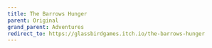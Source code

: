```yaml
---
title: The Barrows Hunger
parent: Original
grand_parent: Adventures
redirect_to: https://glassbirdgames.itch.io/the-barrows-hunger
---
```

